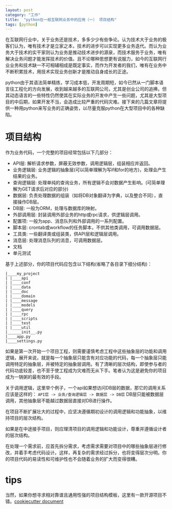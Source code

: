 ```yaml
---
layout: post
category: "工作"
title:  "python在一般互联网业务中的应用（一） 项目结构"
tags: [python]
---
```



在互联网行业中，关于业务还是技术，多多少少有些争论。认为技术大于业务的极客们认为，唯有技术才是立家之本，技术的进步可以实现更多业务迭代。而认为业务大于技术的实干家则认为业务是推动技术进步的源泉，而技术服务于业务，唯有解决业务问题才能发挥技术的价值。且不论哪种思想更有说服力，如今的互联网行业业务和技术缺一不可相辅相成是既定事实，而作为开发者的我们，唯有在业务中不断积累技术，用技术实现业务创新才是推动自身成长的正途。

python由于其语法简单精炼，学习成本低，开发周期短，如今已然从一门脚本语言往工程化的方向发展，收到越来越多的互联网公司，尤其是创业公司的追捧。但其动态语言的一些特性仍然使其在实际业务的开发中产生一些问题，尤其是大型项目的中后期，如果开发不当，会造成比较严重的代码灾难。接下来的几篇文章将提供一种用python来写业务的正确姿势，以尽量克服python在大型项目中的各种缺陷。


# 项目结构

作为业务代码，一个完整的项目经常包括以下几部分：

- API层: 解析请求参数，屏蔽无效参数，调用逻辑层，组装相应并返回。
- 业务逻辑层: 业务逻辑的抽象层(可以简单理解为写if和for的地方)，处理会产生结果的业务。
- 查询逻辑层: 处理单纯的查询业务，所有逻辑不会对数据产生影响。(可简单理解为GET请求后对应的部分)
- 数据层: 负责处理数据的组装（如将DB对象翻译为字典，以及整合不同），直接操作DB层。
- DB层: 一般为ORM，处理与数据库的映射。
- 外部调用层: 封装调用外部业务的http或rpc请求，供逻辑层调用。
- 配置项: 一般为app、消息队列和外部调用的一系列配置。
- 脚本层: crontab或workflow的任务脚本，不供其他类调用，可调用数据层。
- 工具类: 一些翻译类或组装类，供API层和逻辑层调用。
- 消息层: 处理消息队列的消息，可调用数据层。
- 文档
- 单元测试

基于上述部分，你的项目代码应包含以下结构(省略了各目录下细分结构)：

```
|____my_project
| |____api
| |____conf
| |____data
| |____doc
| |____domain
| |____message
| |____models
| |____query
| |____rpc
| |____scripts
| |____test
| |____util
|______init__.py
|____app.py
|____settings.py

```

如果是第一次开始一个项目工程，则需要谨慎考虑工程中这些抽象层的功能和调用逻辑，展开来说，就是每一个抽象层只能含有对应功能的代码，每一个抽象层只能调用特定的抽象层，并被特定的抽象层调用。有了清晰的层次结构，即使参与者的代码功底较差，也不至于使工程成为灾难而无从下手。笔者认为这是避免你的项目成为一锅粥的最有效的手段。

关于调用逻辑，这里举个例子，一个api如果想访问DB层的数据，那它的调用关系应该是这样的：
`API层 -> 业务/查询逻辑层 -> 数据层 -> DB层`
DB层只能被数据层调用，其他抽象层不能越过数据层直接对DB进行操作。

在项目不断扩展壮大的过程中，应坚决遵循期初设计的调用逻辑和功能抽象，以维持项目的层次结构。

如果是在中途接手项目，则应理清项目的调用逻辑和功能设计，尊重并遵循设计者的层次结构。

在处理一个需求前，应首先拆分需求，考虑需求需要对项目中的哪些抽象层进行修改，并着手考虑代码设计。这样，再复杂的需求经过拆分，也将变得层次分明。你的项目代码的易读性和可维护性也不会随着业务的扩大而变得很糟。

# tips

当然，如果你想寻求相对靠谱且通用性强的项目结构模板，这里有一款开源项目不错。[cookiecutter document][1]


  [1]: http://cookiecutter.readthedocs.io/en/latest/readme.html
